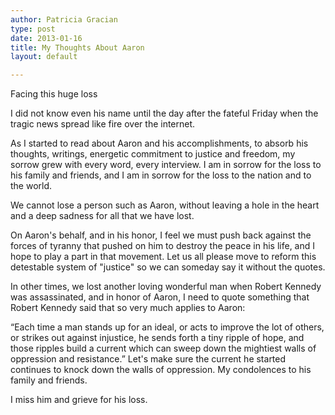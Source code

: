 ```yaml
---
author: Patricia Gracian
type: post
date: 2013-01-16
title: My Thoughts About Aaron
layout: default

---
```


Facing this huge loss

I did not know even his name until the day after the fateful Friday when the tragic news spread like fire over the internet. 

As I started to read about Aaron and his accomplishments, to absorb his thoughts, writings, energetic commitment to justice and freedom, my sorrow grew with every word, every interview. I am in sorrow for the loss to his family and friends, and I am in sorrow for the loss to the nation and to the world.

We cannot lose a person such as Aaron, without leaving a hole in the heart and a deep sadness for all that we have lost.

On Aaron's behalf, and in his honor, I feel we must push back against the forces of tyranny that pushed on him to destroy the peace in his life, and I hope to play a part in that movement. Let us all please move to reform this detestable system of "justice" so we can someday say it without the quotes.

In other times, we lost another loving wonderful man when Robert Kennedy was assassinated, and in honor of Aaron, I need to quote something that Robert Kennedy said that so very much applies to Aaron:

“Each time a man stands up for an ideal, or acts to improve the lot of others, or strikes out against injustice, he sends forth a tiny ripple of hope, and those ripples build a current which can sweep down the mightiest walls of oppression and resistance.”
Let's make sure the current he started continues to knock down the walls of oppression.
My condolences to his family and friends.

I miss him and grieve for his loss.